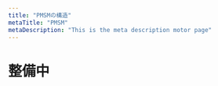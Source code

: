 ```yaml
---
title: "PMSMの構造"
metaTitle: "PMSM"
metaDescription: "This is the meta description motor page"
---
```


# 整備中
